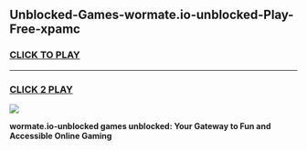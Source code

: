 
## Unblocked-Games-wormate.io-unblocked-Play-Free-xpamc
<h3>
<a href="https://premium76.site?title=wormate.io-unblocked&ref=10A">CLICK TO PLAY</a></h3>
<hr>

<h3>
<a href="https://premium76.site?title=wormate.io-unblocked&ref=10A">CLICK 2 PLAY</a>
  
</h3>

<a href="https://premium76.site?title=wormate.io-unblocked&ref=10A"><img src="https://clearcache.store/games.png"></a>


**wormate.io-unblocked games unblocked: Your Gateway to Fun and Accessible Online Gaming**
